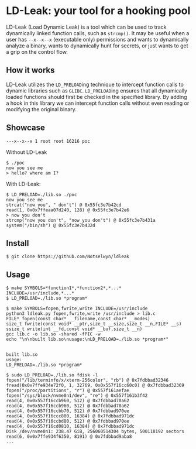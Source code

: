 # LD-Leak: your tool for a hooking pool
LD-Leak (Load Dynamic Leak) is a tool which can be used to track dynamically linked function calls, such as `strcmp()`. It may be useful when a user has `--x--x--x` (executable only) permissions and wants to dynamically analyze a binary, wants to dynamically hunt for secrets, or just wants to get a grip on the control flow.

## How it works
LD-Leak utilizes the `LD_PRELOAD`ing technique to intercept function calls to dynamic libraries such as `GLIBC`. `LD_PRELOAD`ing ensures that all dynamically loaded functions should first be checked in the specified library. By adding a hook in this library we can intercept function calls without even reading or modifying the original binary.

## Showcase
`---x--x--x 1 root root 16216 poc`

Without LD-Leak
```
$ ./poc
now you see me
> hello? where am I?

```

With LD-Leak:
```
$ LD_PRELOAD=./lib.so ./poc
now you see me
strcat("now you", " don't") @ 0x55fc3e7b42cd
read(1, 0x0x7ffeaa07d240, 128) @ 0x55fc3e7b42e6
> now you don't
strcmp("now you don't", "now you don't") @ 0x55fc3e7b431a
system("/bin/sh") @ 0x55fc3e7b432d
```

## Install
```console
$ git clone https://github.com/Notselwyn/ldleak
```

## Usage
```console
$ make SYMBOLS=*function1*,*function2*,*...* INCLUDE=/usr/include,*...*
$ LD_PRELOAD=./lib.so *program*
```

```console
$ make SYMBOLS=fopen,fwrite,write INCLUDE=/usr/include
python3 ldleak.py fopen,fwrite,write /usr/include > lib.c
FILE* fopen(const char* __filename,const char* __modes)
size_t fwrite(const void* __ptr,size_t __size,size_t __n,FILE* __s)
ssize_t write(int __fd,const void* __buf,size_t __n)
gcc lib.c -o lib.so -shared -fPIC -w
echo "\n\nbuilt lib.so\nusage:\nLD_PRELOAD=./lib.so *program*"


built lib.so
usage:
LD_PRELOAD=./lib.so *program*

$ sudo LD_PRELOAD=./lib.so fdisk -l
fopen("/lib/terminfo/x/xterm-256color", "rb") @ 0x7fdbbad32346
fread(0x0x7ffe934e72f0, 1, 32769, 0x0x557f16cc60c0) @ 0x7fdbbad32369
fopen("/proc/partitions", "r") @ 0x557f161aefae
fopen("/sys/block/nvme0n1/dev", "re") @ 0x557f161b3f42
read(4, 0x0x557f16ccb960, 512) @ 0x7fdbbad70a62
read(4, 0x0x557f16ccb960, 512) @ 0x7fdbbad70a62
read(4, 0x0x557f16ccbb70, 512) @ 0x7fdbbad970ee
read(4, 0x0x557f16ccc800, 16384) @ 0x7fdbbad971dc
read(4, 0x0x557f16ccbd80, 512) @ 0x7fdbbad970ee
read(4, 0x0x557f16cd0810, 16384) @ 0x7fdbbad971dc
Disk /dev/nvme0n1: 238.47 GiB, 256060514304 bytes, 500118192 sectors
read(6, 0x0x7ffe934f6350, 8191) @ 0x7fdbbad9aba8
...
```
